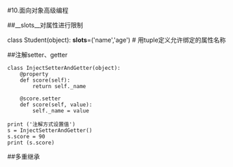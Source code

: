 #10.面向对象高级编程

##__slots__对属性进行限制

class Student(object):
    __slots__=('name','age') # 用tuple定义允许绑定的属性名称

##注解setter、getter
```
class InjectSetterAndGetter(object):
    @property
    def score(self):
        return self._name

    @score.setter
    def score(self, value):
        self._name = value

print ('注解方式设置值')
s = InjectSetterAndGetter()
s.score = 90
print (s.score)
```

##多重继承

